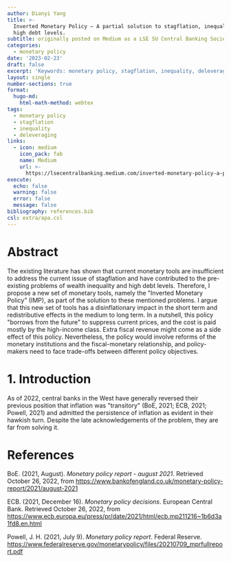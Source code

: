 ```yaml
---
author: Dianyi Yang
title: >-
  Inverted Monetary Policy — A partial solution to stagflation, inequality and
  high debt levels.
subtitle: originally posted on Medium as a LSE SU Central Banking Society contribution
categories:
  - monetary policy
date: '2023-02-23'
draft: false
excerpt: 'Keywords: monetary policy, stagflation, inequality, deleveraging'
layout: single
number-sections: true
format:
  hugo-md:
    html-math-method: webtex
tags:
  - monetary policy
  - stagflation
  - inequality
  - deleveraging
links:
  - icon: medium
    icon_pack: fab
    name: Medium
    url: >-
      https://lsecentralbanking.medium.com/inverted-monetary-policy-a-partial-solution-to-stagflation-inequality-and-high-debt-levels-668ceb6f66f4
execute:
  echo: false
  warning: false
  error: false
  message: false
bibliography: references.bib
csl: extra/apa.csl
---
```



# Abstract

The existing literature has shown that current monetary tools are insufficient to address the current issue of stagflation and have contributed to the pre-existing problems of wealth inequality and high debt levels. Therefore, I propose a new set of monetary tools, namely the "Inverted Monetary Policy" (IMP), as part of the solution to these mentioned problems. I argue that this new set of tools has a disinflationary impact in the short term and redistributive effects in the medium to long term. In a nutshell, this policy "borrows from the future" to suppress current prices, and the cost is paid mostly by the high-income class. Extra fiscal revenue might come as a side effect of this policy. Nevertheless, the policy would involve reforms of the monetary institutions and the fiscal-monetary relationship, and policy-makers need to face trade-offs between different policy objectives.

# 1. Introduction

As of 2022, central banks in the West have generally reversed their previous position that inflation was "transitory" (BoE, 2021; ECB, 2021; Powell, 2021) and admitted the persistence of inflation as evident in their hawkish turn. Despite the late acknowledgements of the problem, they are far from solving it.

# References

BoE. (2021, August). *Monetary policy report - august 2021*. Retrieved October 26, 2022, from <https://www.bankofengland.co.uk/monetary-policy-report/2021/august-2021>

ECB. (2021, December 16). *Monetary policy decisions*. European Central Bank. Retrieved October 26, 2022, from <https://www.ecb.europa.eu/press/pr/date/2021/html/ecb.mp211216~1b6d3a1fd8.en.html>

Powell, J. H. (2021, July 9). *Monetary policy report*. Federal Reserve. <https://www.federalreserve.gov/monetarypolicy/files/20210709_mprfullreport.pdf>
